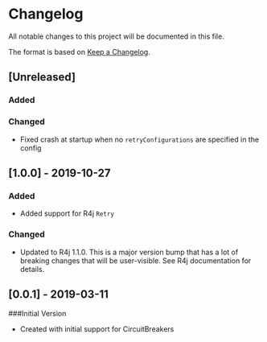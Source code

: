 # Changelog

All notable changes to this project will be documented in this file.

The format is based on [Keep a Changelog](http://keepachangelog.com/).

## [Unreleased]
### Added

### Changed
- Fixed crash at startup when no `retryConfigurations` are specified in the config


## [1.0.0] - 2019-10-27
### Added
- Added support for R4j `Retry`

### Changed
- Updated to R4j 1.1.0. This is a major version bump that has a lot of breaking changes that will be user-visible. See R4j documentation for details.

## [0.0.1] - 2019-03-11
###Initial Version
- Created with initial support for CircuitBreakers
